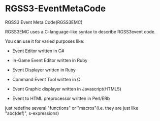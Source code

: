 RGSS3-EventMetaCode
===================

RGSS3 Event Meta Code(RGSS3EMC)

RGSS3EMC uses a C-language-like syntax to describe RGSS3event code.

You can use it for varied purposes like:

 - Event Editor written in C#

 - In-Game Event Editor written in Ruby

 - Event Displayer written in Ruby
 
 - Command Event Tool written in C

 - Event Graphic displayer written in Javascript(HTML5)
 
 - Event to HTML preprocessor written in Perl/ERb




just redefine several "functions" or "macros"(i.e. they are just like "abc(def)", s-expressions)



